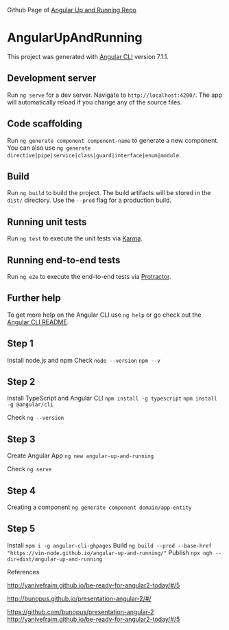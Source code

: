 Github Page of [Angular Up and Running Repo](https://vin-node.github.io/angular-up-and-running/) 

# AngularUpAndRunning

This project was generated with [Angular CLI](https://github.com/angular/angular-cli) version 7.1.1.

## Development server

Run `ng serve` for a dev server. Navigate to `http://localhost:4200/`. The app will automatically reload if you change any of the source files.

## Code scaffolding

Run `ng generate component component-name` to generate a new component. You can also use `ng generate directive|pipe|service|class|guard|interface|enum|module`.

## Build

Run `ng build` to build the project. The build artifacts will be stored in the `dist/` directory. Use the `--prod` flag for a production build.

## Running unit tests

Run `ng test` to execute the unit tests via [Karma](https://karma-runner.github.io).

## Running end-to-end tests

Run `ng e2e` to execute the end-to-end tests via [Protractor](http://www.protractortest.org/).

## Further help

To get more help on the Angular CLI use `ng help` or go check out the [Angular CLI README](https://github.com/angular/angular-cli/blob/master/README.md).

## Step 1
Install node.js and npm
Check
`node --version`
`npm --v`

## Step 2
Install TypeScript and Angular CLI
`npm install -g typescript`
`npm install -g @angular/cli`

Check
`ng --version`

## Step 3
Create Angular App
`ng new angular-up-and-running`

Check
`ng serve`

## Step 4
Creating a component
`ng generate component domain/app-entity`

## Step 5
Install `npm i -g angular-cli-ghpages`
Build `ng build --prod --base-href "https://vin-node.github.io/angular-up-and-running/"`
Publish `npx ngh --dir=dist/angular-up-and-running`


References

http://yanivefraim.github.io/be-ready-for-angular2-today/#/5



http://bunopus.github.io/presentation-angular-2/#/

https://github.com/bunopus/presentation-angular-2
http://yanivefraim.github.io/be-ready-for-angular2-today/#/5




